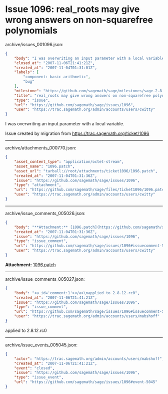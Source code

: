 # Issue 1096: real_roots may give wrong answers on non-squarefree polynomials

archive/issues_001096.json:
```json
{
    "body": "I was overwriting an input parameter with a local variable.\n\nIssue created by migration from https://trac.sagemath.org/ticket/1096\n\n",
    "closed_at": "2007-11-06T21:41:21Z",
    "created_at": "2007-11-04T01:31:01Z",
    "labels": [
        "component: basic arithmetic",
        "bug"
    ],
    "milestone": "https://github.com/sagemath/sage/milestones/sage-2.8.12",
    "title": "real_roots may give wrong answers on non-squarefree polynomials",
    "type": "issue",
    "url": "https://github.com/sagemath/sage/issues/1096",
    "user": "https://trac.sagemath.org/admin/accounts/users/cwitty"
}
```
I was overwriting an input parameter with a local variable.

Issue created by migration from https://trac.sagemath.org/ticket/1096





---

archive/attachments_000770.json:
```json
{
    "asset_content_type": "application/octet-stream",
    "asset_name": "1096.patch",
    "asset_url": "tarball://root/attachments/ticket1096/1096.patch",
    "created_at": "2007-11-04T01:31:36Z",
    "issue": "https://github.com/sagemath/sage/issues/1096",
    "type": "attachment",
    "url": "https://github.com/sagemath/sage/files/ticket1096/1096.patch",
    "user": "https://trac.sagemath.org/admin/accounts/users/cwitty"
}
```



---

archive/issue_comments_005026.json:
```json
{
    "body": "**Attachment:** [1096.patch](https://github.com/sagemath/sage/files/ticket1096/1096.patch)",
    "created_at": "2007-11-04T01:31:36Z",
    "issue": "https://github.com/sagemath/sage/issues/1096",
    "type": "issue_comment",
    "url": "https://github.com/sagemath/sage/issues/1096#issuecomment-5026",
    "user": "https://trac.sagemath.org/admin/accounts/users/cwitty"
}
```

**Attachment:** [1096.patch](https://github.com/sagemath/sage/files/ticket1096/1096.patch)



---

archive/issue_comments_005027.json:
```json
{
    "body": "<a id='comment:1'></a>\napplied to 2.8.12.rc0",
    "created_at": "2007-11-06T21:41:21Z",
    "issue": "https://github.com/sagemath/sage/issues/1096",
    "type": "issue_comment",
    "url": "https://github.com/sagemath/sage/issues/1096#issuecomment-5027",
    "user": "https://trac.sagemath.org/admin/accounts/users/mabshoff"
}
```

<a id='comment:1'></a>
applied to 2.8.12.rc0



---

archive/issue_events_005045.json:
```json
{
    "actor": "https://trac.sagemath.org/admin/accounts/users/mabshoff",
    "created_at": "2007-11-06T21:41:21Z",
    "event": "closed",
    "issue": "https://github.com/sagemath/sage/issues/1096",
    "type": "issue_event",
    "url": "https://github.com/sagemath/sage/issues/1096#event-5045"
}
```
